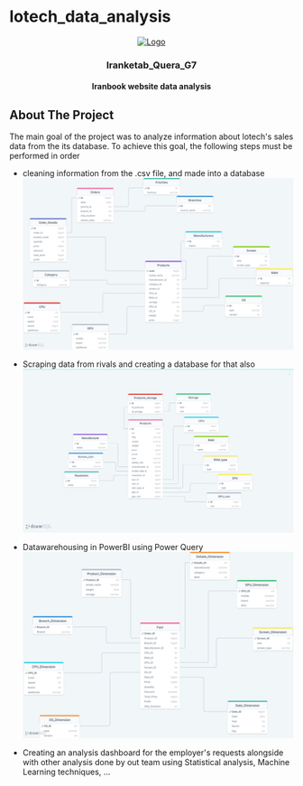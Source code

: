 # lotech_data_analysis

<div align="center">
  <a href="https://github.com/ewondare/lotech_data_analysis">
    <img src="https://quera.org/static/images/logo/logo-quera-heavy.2-1c1287ee3575.svg" alt="Logo" width="500">
  </a>

  <h3 align="center">Iranketab_Quera_G7</h3>
  <h4 align="center">Iranbook website data analysis</h4>

</div>

## About The Project

The main goal of the project was to analyze information about lotech's sales data from the its database.
To achieve this goal, the following steps must be performed in order

- cleaning information from the .csv file, and made into a database
![Database Schema](lotech.png)

- Scraping data from rivals and creating a database for that also
![Rivals Database Schema](rivals_data_database.png)
- Datawarehousing in PowerBI using Power Query
![Datawarehouse Schema](lotech_datawarehouse.png)
- Creating an analysis dashboard for the employer's requests alongside with other analysis done by out team using Statistical analysis, Machine Learning techniques, ...
